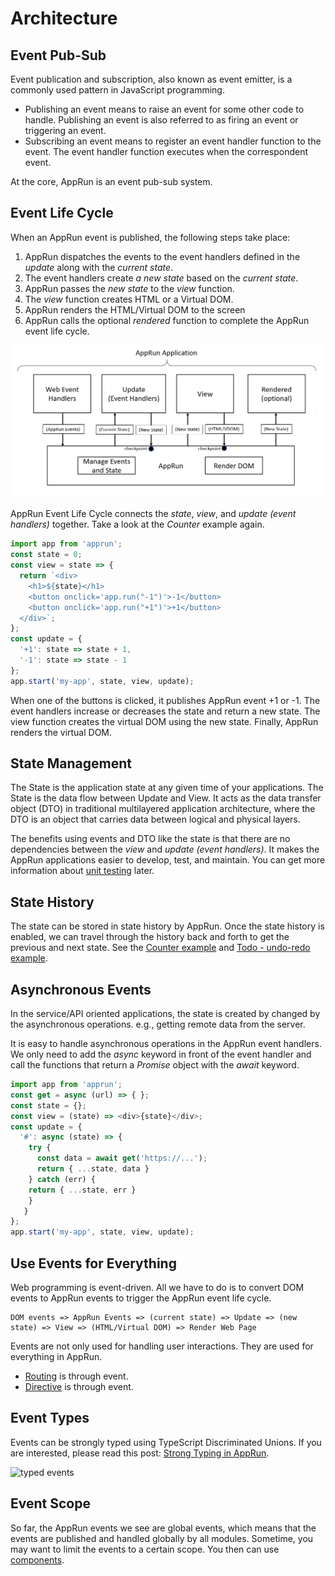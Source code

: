 # Architecture

## Event Pub-Sub

Event publication and subscription, also known as event emitter, is a commonly used pattern in JavaScript programming.

* Publishing an event means to raise an event for some other code to handle. Publishing an event is also referred to as firing an event or
triggering an event.
* Subscribing an event means to register an event handler function to the event. The event handler function executes when the correspondent event.

At the core, AppRun is an event pub-sub system.

## Event Life Cycle

When an AppRun event is published, the following steps take place:

1. AppRun dispatches the events to the event handlers defined in the _update_ along with the _current state_.
2. The event handlers create _a new state_ based on the _current state_.
3. AppRun passes the _new state_ to the _view_ function.
4. The _view_ function creates HTML or a Virtual DOM.
5. AppRun renders the HTML/Virtual DOM to the screen
6. AppRun calls the optional _rendered_ function to complete the AppRun event life cycle.

![AppRun event life cycle](imgs/Figure_1-1.png)


AppRun Event Life Cycle connects the _state_, _view_, and _update (event handlers)_ together. Take a look at the _Counter_ example again.

```javascript
import app from 'apprun';
const state = 0;
const view = state => {
  return `<div>
    <h1>${state}</h1>
    <button onclick='app.run("-1")'>-1</button>
    <button onclick='app.run("+1")'>+1</button>
  </div>`;
};
const update = {
  '+1': state => state + 1,
  '-1': state => state - 1
};
app.start('my-app', state, view, update);
```

When one of the buttons is clicked, it publishes AppRun event +1 or -1. The event handlers increase or decreases the state and return a new state. The view function creates the virtual DOM using the new state. Finally, AppRun renders the virtual DOM.

## State Management

The State is the application state at any given time of your applications. The State is the data flow between Update and View. It acts as the data transfer object (DTO) in traditional multilayered application architecture, where the DTO is an object that carries data between logical and physical layers.

The benefits using events and DTO like the state is that there are no dependencies between the _view_ and _update (event handlers)_. It makes the AppRun applications easier to develop, test, and maintain. You can get more information about [unit testing](11-unit-testing) later.


## State History

The state can be stored in state history by AppRun. Once the state history is enabled, we can travel through the history back and forth to get the previous and next state. See the [Counter example](https://apprun.js.org/#counters) and [Todo - undo-redo example](https://apprun.js.org/#todo).


## Asynchronous Events

In the service/API oriented applications, the state is created by changed by the asynchronous operations. e.g., getting remote data from the server.

It is easy to handle asynchronous operations in the AppRun event handlers. We only need to add the _async_ keyword in front of the event handler and call the functions that return a _Promise_ object with the _await_ keyword.

```javascript
import app from 'apprun';
const get = async (url) => { };
const state = {};
const view = (state) => <div>{state}</div>;
const update = {
  '#': async (state) => {
    try {
      const data = await get('https://...');
      return { ...state, data }
    } catch (err) {
    return { ...state, err }
    }
   }
};
app.start('my-app', state, view, update);
```

## Use Events for Everything

Web programming is event-driven. All we have to do is to convert DOM events to AppRun events to trigger the AppRun event life cycle.

```
DOM events => AppRun Events => (current state) => Update => (new state) => View => (HTML/Virtual DOM) => Render Web Page
```

Events are not only used for handling user interactions. They are used for everything in AppRun.

* [Routing](07-routing) is through event.
* [Directive](07a-directive) is through event.

## Event Types

Events can be strongly typed using TypeScript Discriminated Unions. If you are interested, please read this post: [Strong Typing in AppRun](https://medium.com/@yiyisun/strong-typing-in-apprun-78520be329c1).

![typed events](https://cdn-images-1.medium.com/max/1600/1*Z1y_-n7_Y1bzDUJuw0ORVw.png)

## Event Scope

So far, the AppRun events we see are global events, which means that the events are published and handled globally by all modules. Sometime, you may want to limit the events to a certain scope. You then can use [components](05-component).